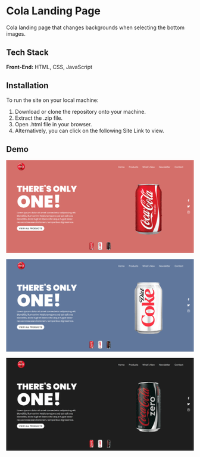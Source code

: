 
# Cola Landing Page

Cola landing page that changes backgrounds when selecting the bottom images.


## Tech Stack

**Front-End:** HTML, CSS, JavaScript

## Installation

To run the site on your local machine:

1) Download or clone the repository onto your machine.
2) Extract the .zip file.
3) Open .html file in your browser.
4) Alternatively, you can click on the following Site Link to view.
## Demo

![](/assets/Screenshot1.png)

![](/assets/Screenshot2.png)

![](/assets/Screenshot3.png)
